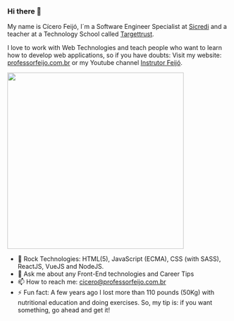 ### Hi there 👋
My name is Cícero Feijó, I´m a Software Engineer Specialist at [Sicredi](https://sicredi.com.br/) and a teacher at a Technology School called [Targettrust](https://targettrust.com.br).

I love to work with Web Technologies and teach people who want to learn how to develop web applications, so if you have doubts: Visit my website: [professorfeijo.com.br](https://professorfeijo.com.br) or my Youtube channel [Instrutor Feijó](https://www.youtube.com/c/InstrutorFeij%C3%B3).

<img src="https://github-readme-stats.vercel.app/api?username=csfeijo&show_icons=true&theme=merko" width="400">

- 🤟 Rock Technologies: HTML(5), JavaScript (ECMA), CSS (with SASS), ReactJS, VueJS and NodeJS.
- 💬 Ask me about any Front-End technologies and Career Tips
- 📫 How to reach me: cicero@professorfeijo.com.br
- ⚡ Fun fact: A few years ago I lost more than 110 pounds (50Kg) with nutritional education and doing exercises. So, my tip is: if you want something, go ahead and get it!

